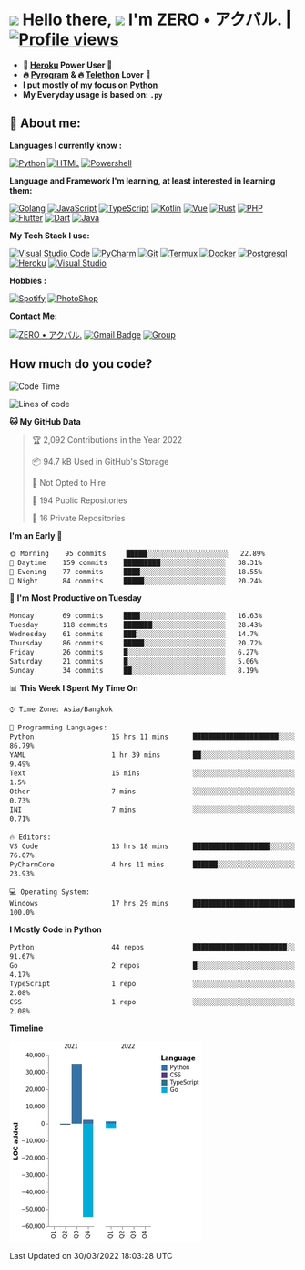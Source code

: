 # <img src="https://i.pinimg.com/originals/01/63/6c/01636c5434cd0462086620c60fdfec16.gif" width="50px"> **Hello there, <img src="https://raw.githubusercontent.com/MartinHeinz/MartinHeinz/master/wave.gif" width="30px">** I'm ZERO • アクバル. | [![Profile views](https://gpvc.arturio.dev/Ryomen-Sukuna)](https://github.com/Ryomen-Sukuna)

- **🐋 [Heroku](https://heroku.com) Power User 💪**
- **🔥 [Pyrogram](https://pyrogram.org) & 🔥 [Telethon](https://github.com/LonamiWebs/Telethon) Lover 💖**
- **I put mostly of my focus on [Python](https://python.org)**
- **My Everyday usage is based on: `.py`**

## 👦 **About me**:

**Languages I currently know :**

[![Python](https://badges.aleen42.com/src/python.svg)](https://python.org)
[![HTML](https://img.shields.io/badge/-HTML-%232c3e50?style=flat&logo=php)](https://whatwg.org)
[![Powershell](https://img.shields.io/badge/-PowerShell-%232c3e50?style=flat&logo=powershell)](https://docs.microsoft.com/en-us/powershell)

**Language ​​and Framework I'm learning, at least interested in learning them:**

[![Golang](https://badges.aleen42.com/src/golang.svg)](https://golang.org)
[![JavaScript](https://badges.aleen42.com/src/javascript.svg)](https://nodejs.org)
[![TypeScript](https://badges.aleen42.com/src/typescript.svg)](https://www.typescriptlang.org)
[![Kotlin](https://badges.aleen42.com/src/kotlin.svg)](https://kotlinlang.org)
[![Vue](https://badges.aleen42.com/src/vue.svg)](https://vuejs.org)
[![Rust](https://img.shields.io/badge/-rust-%232c3e50?style=flat&logo=rust)](https://rust-lang.org)
[![PHP](https://img.shields.io/badge/-php-%232c3e50?style=flat&logo=php)](https://www.php.net)
[![Flutter](https://img.shields.io/badge/-flutter-%232c3e50?style=flat&logo=flutter)](https://flutter.dev)
[![Dart](https://img.shields.io/badge/-dart-%232c3e50?style=flat&logo=dart)](https://dart.dev)
[![Java](https://badges.aleen42.com/src/java.svg)](https://www.java.com/en)

**My Tech Stack I use:**

[![Visual Studio Code](https://badges.aleen42.com/src/visual_studio_code.svg)](https://code.visualstudio.com)
[![PyCharm](https://img.shields.io/badge/-pycharm-%23007ACC?style=flat&logo=pycharm&logoColor=black&color=black&labelColor=green)](https://www.jetbrains.com/pycharm)
[![Git](https://img.shields.io/badge/-Git-%23F05032?style=flat&logo=git&logoColor=%23ffffff)](https://git-scm.com)
[![Termux](https://img.shields.io/badge/-Termux-%232c3e50?style=flat&logo=typescript)](https://termux.com)
[![Docker](https://badges.aleen42.com/src/docker.svg)](https://www.docker.com/)
[![Postgresql](https://img.shields.io/badge/-Postgresql-%232c3e50?style=flat&logo=postgresql)](https://postgresql.org)
[![Heroku](https://img.shields.io/badge/-Heroku-purple?style=flat&logo=heroku)](https://heroku.com)
[![Visual Studio](https://badges.aleen42.com/src/visual_studio.svg)](https://visualstudio.microsoft.com/)

**Hobbies :**

[![Spotify](https://badges.aleen42.com/src/spotify.svg)](https://spotify.com)
[![PhotoShop](https://badges.aleen42.com/src/photoshop.svg)](https://www.adobe.com/products/photoshop.html)

**Contact Me:**

[![ZERO • アクバル.](https://badges.aleen42.com/src/telegram.svg)](https://t.me/Anomaliii)
[![Gmail Badge](https://img.shields.io/badge/-ryomensukuna83@gmail.com-c14438?style=flat&logo=Gmail&logoColor=white)](https://ryomensukuna83@gmail.com)
[![Group](https://img.shields.io/badge/dynamic/json?logo=telegram&label=%40RandomAnimeIndonesia&labelColor=282c34&suffix=+members&color=2CA5E0&query=%24.data.totalSubs&url=https%3A%2F%2Fapi.spencerwoo.com%2Fsubstats%2F%3Fsource%3Dtelegram%26queryKey%3DGrup_Anime_Random&longCache=true%22)](https://t.me/Grup_Anime_Random)
 

## **How much do you code?**

<!--START_SECTION:waka-->
![Code Time](http://img.shields.io/badge/Code%20Time-74%20hrs%2019%20mins-blue)

![Lines of code](https://img.shields.io/badge/From%20Hello%20World%20I%27ve%20Written--20%20Thousand%20lines%20of%20code-blue)

**🐱 My GitHub Data** 

> 🏆 2,092 Contributions in the Year 2022
 > 
> 📦 94.7 kB Used in GitHub's Storage 
 > 
> 🚫 Not Opted to Hire
 > 
> 📜 194 Public Repositories 
 > 
> 🔑 16 Private Repositories  
 > 
**I'm an Early 🐤** 

```text
🌞 Morning    95 commits     █████░░░░░░░░░░░░░░░░░░░░   22.89% 
🌆 Daytime    159 commits    █████████░░░░░░░░░░░░░░░░   38.31% 
🌃 Evening    77 commits     ████░░░░░░░░░░░░░░░░░░░░░   18.55% 
🌙 Night      84 commits     █████░░░░░░░░░░░░░░░░░░░░   20.24%

```
📅 **I'm Most Productive on Tuesday** 

```text
Monday       69 commits     ████░░░░░░░░░░░░░░░░░░░░░   16.63% 
Tuesday      118 commits    ███████░░░░░░░░░░░░░░░░░░   28.43% 
Wednesday    61 commits     ███░░░░░░░░░░░░░░░░░░░░░░   14.7% 
Thursday     86 commits     █████░░░░░░░░░░░░░░░░░░░░   20.72% 
Friday       26 commits     █░░░░░░░░░░░░░░░░░░░░░░░░   6.27% 
Saturday     21 commits     █░░░░░░░░░░░░░░░░░░░░░░░░   5.06% 
Sunday       34 commits     ██░░░░░░░░░░░░░░░░░░░░░░░   8.19%

```


📊 **This Week I Spent My Time On** 

```text
⌚︎ Time Zone: Asia/Bangkok

💬 Programming Languages: 
Python                   15 hrs 11 mins      █████████████████████░░░░   86.79% 
YAML                     1 hr 39 mins        ██░░░░░░░░░░░░░░░░░░░░░░░   9.49% 
Text                     15 mins             ░░░░░░░░░░░░░░░░░░░░░░░░░   1.5% 
Other                    7 mins              ░░░░░░░░░░░░░░░░░░░░░░░░░   0.73% 
INI                      7 mins              ░░░░░░░░░░░░░░░░░░░░░░░░░   0.71%

🔥 Editors: 
VS Code                  13 hrs 18 mins      ███████████████████░░░░░░   76.07% 
PyCharmCore              4 hrs 11 mins       ██████░░░░░░░░░░░░░░░░░░░   23.93%

💻 Operating System: 
Windows                  17 hrs 29 mins      █████████████████████████   100.0%

```

**I Mostly Code in Python** 

```text
Python                   44 repos            ███████████████████████░░   91.67% 
Go                       2 repos             █░░░░░░░░░░░░░░░░░░░░░░░░   4.17% 
TypeScript               1 repo              ░░░░░░░░░░░░░░░░░░░░░░░░░   2.08% 
CSS                      1 repo              ░░░░░░░░░░░░░░░░░░░░░░░░░   2.08%

```


**Timeline**

![Chart not found](https://raw.githubusercontent.com/Ryomen-Sukuna/Ryomen-Sukuna/master/charts/bar_graph.png) 


 Last Updated on 30/03/2022 18:03:28 UTC
<!--END_SECTION:waka-->
